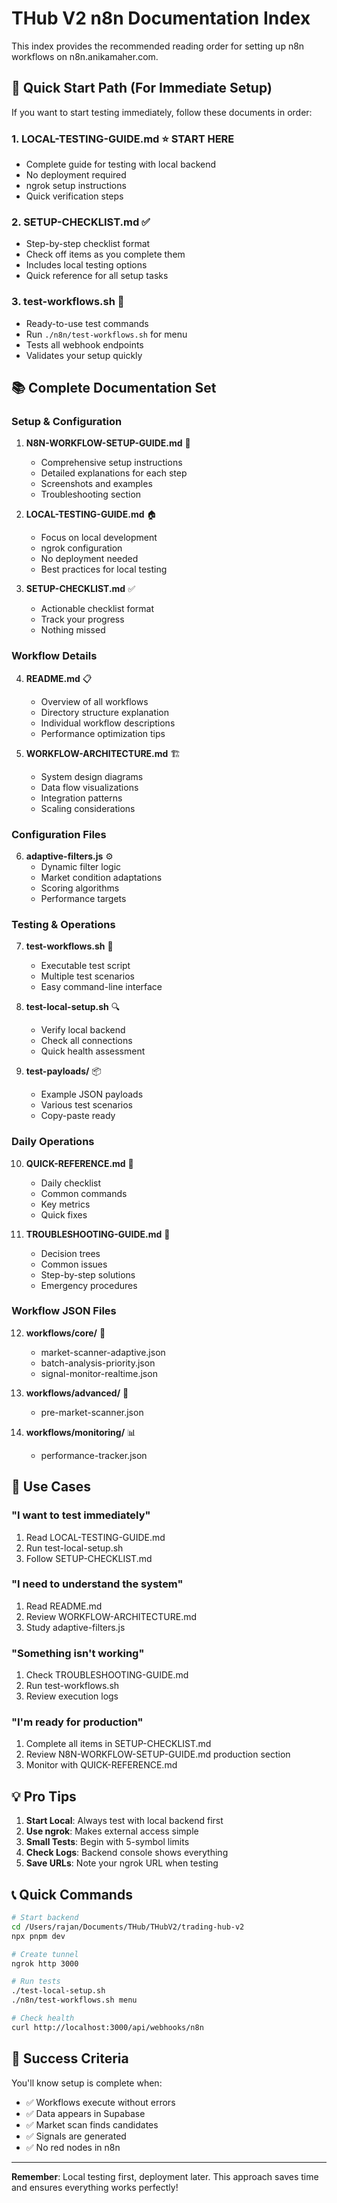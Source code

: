 # THub V2 n8n Documentation Index

This index provides the recommended reading order for setting up n8n workflows on n8n.anikamaher.com.

## 🚀 Quick Start Path (For Immediate Setup)

If you want to start testing immediately, follow these documents in order:

### 1. **LOCAL-TESTING-GUIDE.md** ⭐ START HERE
- Complete guide for testing with local backend
- No deployment required
- ngrok setup instructions
- Quick verification steps

### 2. **SETUP-CHECKLIST.md** ✅
- Step-by-step checklist format
- Check off items as you complete them
- Includes local testing options
- Quick reference for all setup tasks

### 3. **test-workflows.sh** 🧪
- Ready-to-use test commands
- Run `./n8n/test-workflows.sh` for menu
- Tests all webhook endpoints
- Validates your setup quickly

## 📚 Complete Documentation Set

### Setup & Configuration

1. **N8N-WORKFLOW-SETUP-GUIDE.md** 📖
   - Comprehensive setup instructions
   - Detailed explanations for each step
   - Screenshots and examples
   - Troubleshooting section

2. **LOCAL-TESTING-GUIDE.md** 🏠
   - Focus on local development
   - ngrok configuration
   - No deployment needed
   - Best practices for local testing

3. **SETUP-CHECKLIST.md** ✅
   - Actionable checklist format
   - Track your progress
   - Nothing missed

### Workflow Details

4. **README.md** 📋
   - Overview of all workflows
   - Directory structure explanation
   - Individual workflow descriptions
   - Performance optimization tips

5. **WORKFLOW-ARCHITECTURE.md** 🏗️
   - System design diagrams
   - Data flow visualizations
   - Integration patterns
   - Scaling considerations

### Configuration Files

6. **adaptive-filters.js** ⚙️
   - Dynamic filter logic
   - Market condition adaptations
   - Scoring algorithms
   - Performance targets

### Testing & Operations

7. **test-workflows.sh** 🧪
   - Executable test script
   - Multiple test scenarios
   - Easy command-line interface

8. **test-local-setup.sh** 🔍
   - Verify local backend
   - Check all connections
   - Quick health assessment

9. **test-payloads/** 📦
   - Example JSON payloads
   - Various test scenarios
   - Copy-paste ready

### Daily Operations

10. **QUICK-REFERENCE.md** 📇
    - Daily checklist
    - Common commands
    - Key metrics
    - Quick fixes

11. **TROUBLESHOOTING-GUIDE.md** 🔧
    - Decision trees
    - Common issues
    - Step-by-step solutions
    - Emergency procedures

### Workflow JSON Files

12. **workflows/core/** 🔄
    - market-scanner-adaptive.json
    - batch-analysis-priority.json
    - signal-monitor-realtime.json

13. **workflows/advanced/** 🚀
    - pre-market-scanner.json

14. **workflows/monitoring/** 📊
    - performance-tracker.json

## 🎯 Use Cases

### "I want to test immediately"
1. Read LOCAL-TESTING-GUIDE.md
2. Run test-local-setup.sh
3. Follow SETUP-CHECKLIST.md

### "I need to understand the system"
1. Read README.md
2. Review WORKFLOW-ARCHITECTURE.md
3. Study adaptive-filters.js

### "Something isn't working"
1. Check TROUBLESHOOTING-GUIDE.md
2. Run test-workflows.sh
3. Review execution logs

### "I'm ready for production"
1. Complete all items in SETUP-CHECKLIST.md
2. Review N8N-WORKFLOW-SETUP-GUIDE.md production section
3. Monitor with QUICK-REFERENCE.md

## 💡 Pro Tips

1. **Start Local**: Always test with local backend first
2. **Use ngrok**: Makes external access simple
3. **Small Tests**: Begin with 5-symbol limits
4. **Check Logs**: Backend console shows everything
5. **Save URLs**: Note your ngrok URL when testing

## 📞 Quick Commands

```bash
# Start backend
cd /Users/rajan/Documents/THub/THubV2/trading-hub-v2
npx pnpm dev

# Create tunnel
ngrok http 3000

# Run tests
./test-local-setup.sh
./n8n/test-workflows.sh menu

# Check health
curl http://localhost:3000/api/webhooks/n8n
```

## 🎉 Success Criteria

You'll know setup is complete when:
- ✅ Workflows execute without errors
- ✅ Data appears in Supabase
- ✅ Market scan finds candidates
- ✅ Signals are generated
- ✅ No red nodes in n8n

---

**Remember**: Local testing first, deployment later. This approach saves time and ensures everything works perfectly!